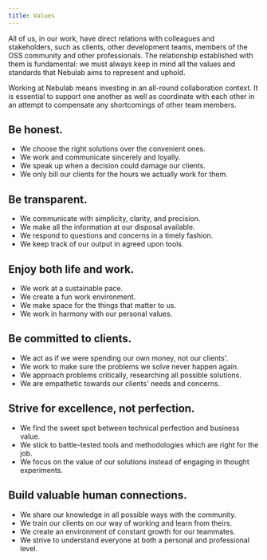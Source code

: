 ```yaml
---
title: Values
---
```


All of us, in our work, have direct relations with colleagues and stakeholders, such as clients, 
other development teams, members of the OSS community and other professionals. The relationship 
established with them is fundamental: we must always keep in mind all the values and standards that 
Nebulab aims to represent and uphold.

Working at Nebulab means investing in an all-round collaboration context. It is essential to support
one another as well as coordinate with each other in an attempt to compensate any shortcomings of 
other team members.

## Be honest.

* We choose the right solutions over the convenient ones.
* We work and communicate sincerely and loyally.
* We speak up when a decision could damage our clients.
* We only bill our clients for the hours we actually work for them.

## Be transparent.

* We communicate with simplicity, clarity, and precision.
* We make all the information at our disposal available.
* We respond to questions and concerns in a timely fashion.
* We keep track of our output in agreed upon tools.

## Enjoy both life and work.

* We work at a sustainable pace.
* We create a fun work environment.
* We make space for the things that matter to us.
* We work in harmony with our personal values.

## Be committed to clients.

* We act as if we were spending our own money, not our clients'.
* We work to make sure the problems we solve never happen again.
* We approach problems critically, researching all possible solutions.
* We are empathetic towards our clients' needs and concerns.

## Strive for excellence, not perfection.

* We find the sweet spot between technical perfection and business value.
* We stick to battle-tested tools and methodologies which are right for the job.
* We focus on the value of our solutions instead of engaging in thought experiments.

## Build valuable human connections.

* We share our knowledge in all possible ways with the community.
* We train our clients on our way of working and learn from theirs.
* We create an environment of constant growth for our teammates.
* We strive to understand everyone at both a personal and professional level. 
